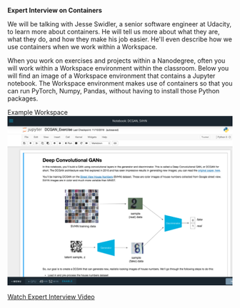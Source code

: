 **Expert Interview on Containers**

We will be talking with Jesse Swidler, a senior software engineer at Udacity, to learn more about containers. He will tell us more about what they are, what they do, and how they make his job easier. He'll even describe how we use containers when we work within a Workspace.

When you work on exercises and projects within a Nanodegree, often you will work within a Workspace environment within the classroom. Below you will find an image of a Workspace environment that contains a Jupyter notebook. The Workspace environment makes use of containers so that you can run PyTorch, Numpy, Pandas, without having to install those Python packages.

Example Workspace
![](.\Images\exworkspacenb-5gan-l2-dcgan.png)

[Watch Expert Interview Video](https://www.youtube.com/watch?v=XimuK3WHOH4)
